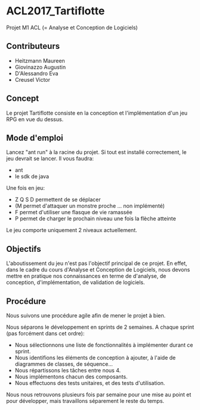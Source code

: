 # ACL2017_Tartiflotte
Projet M1 ACL (= Analyse et Conception de Logiciels)

## Contributeurs
- Heitzmann Maureen
- Giovinazzo Augustin
- D'Alessandro Eva
- Creusel Victor

## Concept
Le projet Tartiflotte consiste en la conception et l'implémentation d'un jeu RPG en vue du dessus.

## Mode d'emploi
Lancez "ant run" à la racine du projet. Si tout est installé correctement, le jeu devrait se lancer.
Il vous faudra:
- ant
- le sdk de java

Une fois en jeu:
- Z Q S D permettent de se déplacer
- (M permet d'attaquer un monstre proche ... non implémenté)
- F permet d'utiliser une flasque de vie ramassée
- P permet de charger le prochain niveau une fois la flèche atteinte

Le jeu comporte uniquement 2 niveaux actuellement.

## Objectifs
L'aboutissement du jeu n'est pas l'objectif principal de ce projet.
En effet, dans le cadre du cours d'Analyse et Conception de Logiciels, nous devons mettre en pratique nos connaissances en terme de d'analyse, de conception, d'implémentation, de validation de logiciels.

## Procédure
Nous suivons une procédure agile afin de mener le projet à bien.

Nous séparons le développement en sprints de 2 semaines. A chaque sprint (pas forcément dans cet ordre):
- Nous sélectionnons une liste de fonctionnalités à implémenter durant ce sprint.
- Nous identifions les éléments de conception à ajouter, à l'aide de diagrammes de classes, de séquence...
- Nous répartissons les tâches entre nous 4.
- Nous implémentons chacun des composants.
- Nous effectuons des tests unitaires, et des tests d'utilisation.

Nous nous retrouvons plusieurs fois par semaine pour une mise au point et pour développer, mais travaillons séparement le reste du temps.
